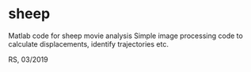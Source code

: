 # sheep
Matlab code for sheep movie analysis
Simple image processing code to calculate displacements, identify trajectories etc.

RS, 03/2019
